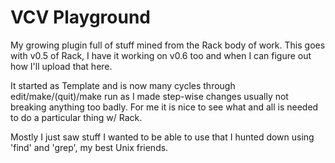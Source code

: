 # VCV Playground

My growing plugin full of stuff mined from the Rack body of work. This goes with v0.5 of Rack, I have it working on v0.6 too and when I can figure out how I'll upload that here.

It started as Template and is now many cycles through edit/make/(quit)/make run as I made step-wise changes usually not breaking anything too badly. For me it is nice to see what and all is needed to do a particular thing w/ Rack.

Mostly I just saw stuff I wanted to be able to use that I hunted down using 'find' and 'grep', my best Unix friends.
